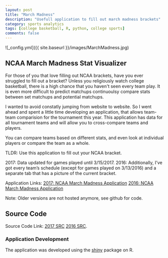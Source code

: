 ```yaml
---
layout: post
title: "March Madness"
description: "Usefull application to fill out march madness brackets"
category: sports analytics
tags: [college basketball, R, python, college sports]
comments: false
---
```


![_config.yml]({{ site.baseurl }}/images/MarchMadness.jpg)

## NCAA March Madness Stat Visualizer

For those of you that love filling out NCAA brackets, have you ever struggled to fill out a bracket? Unless you religiously watch college basketball, there is a high chance that you haven't seen every team play. It is even more difficult to predict matchups continuoulsy compare stats between set matchups and potential matchups. 

I wanted to avoid constatly jumping from website to website. So I went ahead and spent a little time developing an application, that allows team-team comparision for the tournament this year. This application has data for all tournament teams and will allow you to cross-compare teams and players.  

You can compare teams based on different stats, and even look at individual players or compare the team as a whole. 

TLDR: Use this application to fill out your NCAA bracket. 

2017: Data updated for games played until 3/15/2017.
2016: Additionally, I’ve got every team’s schedule (except for games played on 3/13/2016) and a separate tab that has a picture of the current bracket. 


Application Links:
      [2017: NCAA March Madness Application](https://meysubb.shinyapps.io/2017_marchmadness/)
      [2016: NCAA March Madness Application](https://meysubb.shinyapps.io/NCAAB/)

Note: Older versions are not hosted anymore, see github for code.

## Source Code

Source Code Link: 
        [2017 SRC](https://github.com/meysubb/NCAAB_shiny_app/tree/master/2017/Shiny_App/2017_MarchMadness)
        [2016 SRC](https://github.com/meysubb/NCAAB_shiny_app/tree/master/2016).


### Application Development 

The application was developed using the [shiny](http://shiny.rstudio.com/) package on R. 